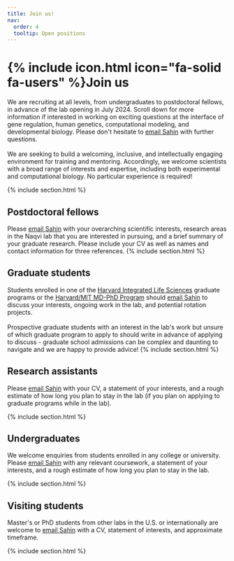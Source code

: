 ```yaml
---
title: Join us!
nav:
  order: 4
  tooltip: Open positions
---
```


# {% include icon.html icon="fa-solid fa-users" %}Join us

We are recruiting at all levels, from undergraduates to postdoctoral fellows, in advance of the lab opening in July 2024. Scroll down for more information if interested in working on exciting questions at the interface of gene regulation, human genetics, computational modeling, and developmental biology. Please don't hesitate to <a href="mailto:sahin.naqvi@gmail.com">email Sahin</a>  with further questions.
<br> 
<br>
We are seeking to build a welcoming, inclusive, and intellectually engaging environment for training and mentoring. Accordingly, we welcome scientists with a broad range of interests and expertise, including both experimental and computational biology. No particular experience is required! 

{% include section.html %}

## Postdoctoral fellows
Please <a href="mailto:sahin.naqvi@gmail.com">email Sahin</a> with your overarching scientific interests, research areas in the Naqvi lab that you are interested in pursuing, and a brief summary of your graduate research. Please include your CV as well as names and contact information for three references. 
{% include section.html %}

## Graduate students
Students enrolled in one of the <a href="https://gsas.harvard.edu/office/harvard-integrated-life-sciences">Harvard Integrated Life Sciences</a> graduate programs or the <a href="https://www.hms.harvard.edu/md_phd/">Harvard/MIT MD-PhD Program</a> should <a href="mailto:sahin.naqvi@gmail.com">email Sahin</a> to discuss your interests, ongoing work in the lab, and potential rotation projects. 
<br> 
<br>
Prospective graduate students with an interest in the lab's work but unsure of which graduate program to apply to should write in advance of applying to discuss - graduate school admissions can be complex and daunting to navigate and we are happy to provide advice!
{% include section.html %}

## Research assistants

Please <a href="mailto:sahin.naqvi@gmail.com">email Sahin</a> with your CV, a statement of your interests, and a rough estimate of how long you plan to stay in the lab (if you plan on applying to graduate programs while in the lab).

{% include section.html %}

## Undergraduates

We welcome enquiries from students enrolled in any college or university. Please <a href="mailto:sahin.naqvi@gmail.com">email Sahin</a> with any relevant coursework, a statement of your interests, and a rough estimate of how long you plan to stay in the lab.

{% include section.html %}

## Visiting students

Master's or PhD students from other labs in the U.S. or internationally are welcome to <a href="mailto:sahin.naqvi@gmail.com">email Sahin</a> with a CV, statement of interests, and approximate timeframe.  

{% include section.html %}


